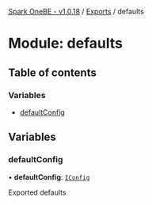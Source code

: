 [Spark OneBE - v1.0.18](../README.md) / [Exports](../modules.md) / defaults

# Module: defaults

## Table of contents

### Variables

- [defaultConfig](defaults.md#defaultconfig)

## Variables

### defaultConfig

• **defaultConfig**: [`IConfig`](../interfaces/System_IConfig.IConfig.md)

Exported defaults
